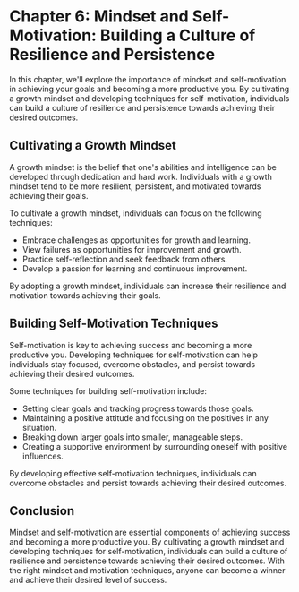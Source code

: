 Chapter 6: Mindset and Self-Motivation: Building a Culture of Resilience and Persistence
========================================================================================

In this chapter, we'll explore the importance of mindset and self-motivation in achieving your goals and becoming a more productive you. By cultivating a growth mindset and developing techniques for self-motivation, individuals can build a culture of resilience and persistence towards achieving their desired outcomes.

Cultivating a Growth Mindset
----------------------------

A growth mindset is the belief that one's abilities and intelligence can be developed through dedication and hard work. Individuals with a growth mindset tend to be more resilient, persistent, and motivated towards achieving their goals.

To cultivate a growth mindset, individuals can focus on the following techniques:

* Embrace challenges as opportunities for growth and learning.
* View failures as opportunities for improvement and growth.
* Practice self-reflection and seek feedback from others.
* Develop a passion for learning and continuous improvement.

By adopting a growth mindset, individuals can increase their resilience and motivation towards achieving their goals.

Building Self-Motivation Techniques
-----------------------------------

Self-motivation is key to achieving success and becoming a more productive you. Developing techniques for self-motivation can help individuals stay focused, overcome obstacles, and persist towards achieving their desired outcomes.

Some techniques for building self-motivation include:

* Setting clear goals and tracking progress towards those goals.
* Maintaining a positive attitude and focusing on the positives in any situation.
* Breaking down larger goals into smaller, manageable steps.
* Creating a supportive environment by surrounding oneself with positive influences.

By developing effective self-motivation techniques, individuals can overcome obstacles and persist towards achieving their desired outcomes.

Conclusion
----------

Mindset and self-motivation are essential components of achieving success and becoming a more productive you. By cultivating a growth mindset and developing techniques for self-motivation, individuals can build a culture of resilience and persistence towards achieving their desired outcomes. With the right mindset and motivation techniques, anyone can become a winner and achieve their desired level of success.
